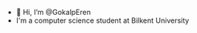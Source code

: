 - 👋 Hi, I’m @GokalpEren
- I'm a computer science student at Bilkent University

<!---
GokalpEren/GokalpEren is a ✨ special ✨ repository because its `README.md` (this file) appears on your GitHub profile.
You can click the Preview link to take a look at your changes.
--->
